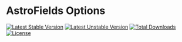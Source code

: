 # AstroFields Options

[![Latest Stable Version](https://poser.pugx.org/wecodemore/astrofields-options/v/stable.svg)](https://packagist.org/packages/wecodemore/astrofields-options)
[![Latest Unstable Version](https://poser.pugx.org/wecodemore/astrofields-options/v/unstable.svg)](https://packagist.org/packages/wecodemore/astrofields-options)
[![Total Downloads](https://poser.pugx.org/wecodemore/astrofields-options/downloads.svg)](https://packagist.org/packages/wecodemore/astrofields-options)
[![License](https://poser.pugx.org/wecodemore/astrofields-options/license.svg)](https://packagist.org/packages/wecodemore/astrofields-options)

